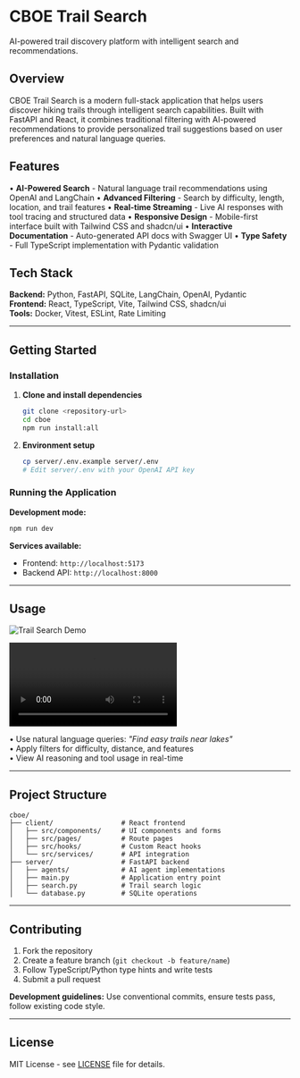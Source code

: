 # CBOE Trail Search

AI-powered trail discovery platform with intelligent search and recommendations.

## Overview

CBOE Trail Search is a modern full-stack application that helps users discover hiking trails through intelligent search capabilities. Built with FastAPI and React, it combines traditional filtering with AI-powered recommendations to provide personalized trail suggestions based on user preferences and natural language queries.

## Features

• **AI-Powered Search** - Natural language trail recommendations using OpenAI and LangChain
• **Advanced Filtering** - Search by difficulty, length, location, and trail features
• **Real-time Streaming** - Live AI responses with tool tracing and structured data
• **Responsive Design** - Mobile-first interface built with Tailwind CSS and shadcn/ui
• **Interactive Documentation** - Auto-generated API docs with Swagger UI
• **Type Safety** - Full TypeScript implementation with Pydantic validation

## Tech Stack

**Backend:** Python, FastAPI, SQLite, LangChain, OpenAI, Pydantic  
**Frontend:** React, TypeScript, Vite, Tailwind CSS, shadcn/ui  
**Tools:** Docker, Vitest, ESLint, Rate Limiting

---

## Getting Started

### Installation

1. **Clone and install dependencies**
   ```bash
   git clone <repository-url>
   cd cboe
   npm run install:all
   ```

2. **Environment setup**
   ```bash
   cp server/.env.example server/.env
   # Edit server/.env with your OpenAI API key
   ```

### Running the Application

**Development mode:**
```bash
npm run dev
```

**Services available:**
- Frontend: `http://localhost:5173`
- Backend API: `http://localhost:8000`

---

## Usage

![Trail Search Demo](docs/demo-screenshot.png)

![Trail Search Video Demo](docs/demo-video.mp4)

• Use natural language queries: *"Find easy trails near lakes"*  
• Apply filters for difficulty, distance, and features  
• View AI reasoning and tool usage in real-time  

---

## Project Structure

```
cboe/
├── client/                 # React frontend
│   ├── src/components/     # UI components and forms
│   ├── src/pages/          # Route pages
│   ├── src/hooks/          # Custom React hooks
│   └── src/services/       # API integration
├── server/                 # FastAPI backend
│   ├── agents/             # AI agent implementations
│   ├── main.py             # Application entry point
│   ├── search.py           # Trail search logic
│   └── database.py         # SQLite operations
```

---

## Contributing

1. Fork the repository
2. Create a feature branch (`git checkout -b feature/name`)
3. Follow TypeScript/Python type hints and write tests
4. Submit a pull request

**Development guidelines:** Use conventional commits, ensure tests pass, follow existing code style.

---

## License

MIT License - see [LICENSE](LICENSE) file for details.
